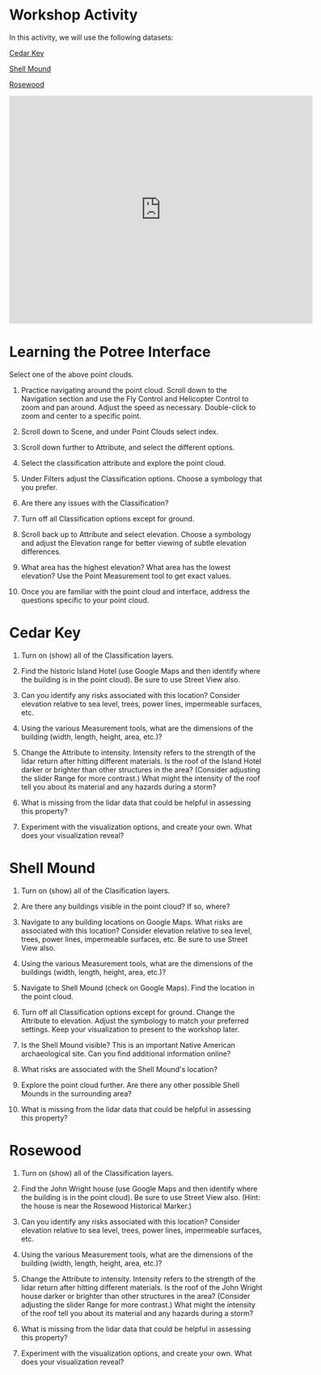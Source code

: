 # Workshop Activity

In this activity, we will use the following datasets:

[Cedar Key](https://whitschroder.github.io/cedarkey)  

[Shell Mound](https://whitschroder.github.io/shellmound)  

[Rosewood](https://whitschroder.github.io/rosewood)  

<iframe src="https://www.google.com/maps/embed?pb=!1m14!1m8!1m3!1d78817.76733381792!2d-83.05155165717139!3d29.185702416257122!3m2!1i1024!2i768!4f13.1!3m3!1m2!1s0x88e9a86e34bf85ab%3A0xccb1a32e3fa7829f!2sShell%20Mound%20Trl%2C%20Florida%2032625!5e0!3m2!1sen!2sus!4v1708021704284!5m2!1sen!2sus" width="600" height="450" style="border:0;" allowfullscreen="" loading="lazy" referrerpolicy="no-referrer-when-downgrade"></iframe>

# Learning the Potree Interface

Select one of the above point clouds.

1. Practice navigating around the point cloud. Scroll down to the Navigation section and use the Fly Control
and Helicopter Control to zoom and pan around. Adjust the speed as necessary. Double-click to zoom and center
to a specific point.

2. Scroll down to Scene, and under Point Clouds select index.

3. Scroll down further to Attribute, and select the different options.

4. Select the classification attribute and explore the point cloud.

5. Under Filters adjust the Classification options. Choose a symbology that you prefer.

6. Are there any issues with the Classification?

7. Turn off all Classification options except for ground.

8. Scroll back up to Attribute and select elevation. Choose a symbology and adjust the Elevation range
for better viewing of subtle elevation differences.

9. What area has the highest elevation? What area has the lowest elevation? Use the Point Measurement tool
to get exact values.

10. Once you are familiar with the point cloud and interface, address the questions specific to your point
cloud.

# Cedar Key

1. Turn on (show) all of the Classification layers.

2. Find the historic Island Hotel (use Google Maps and then identify where the building is in the point cloud).
Be sure to use Street View also.

3. Can you identify any risks associated with this location? Consider elevation relative to sea level, 
trees, power lines, impermeable surfaces, etc.

4. Using the various Measurement tools, what are the dimensions of the building (width, length, height,
area, etc.)?

5. Change the Attribute to intensity. Intensity refers to the strength of the lidar return after hitting
different materials. Is the roof of the Island Hotel darker or brighter than other structures in the area?
(Consider adjusting the slider Range for more contrast.) What might the intensity of the roof tell you about
its material and any hazards during a storm?

6. What is missing from the lidar data that could be helpful in assessing this property?

7. Experiment with the visualization options, and create your own. What does your visualization reveal?

# Shell Mound

1. Turn on (show) all of the Clasification layers.

2. Are there any buildings visible in the point cloud? If so, where?

3. Navigate to any building locations on Google Maps. What risks are associated with this location? Consider
elevation relative to sea level, trees, power lines, impermeable surfaces, etc. Be sure to use Street View
also.

4. Using the various Measurement tools, what are the dimensions of the buildings (width, length, height,
area, etc.)?

5. Navigate to Shell Mound (check on Google Maps). Find the location in the point cloud.

6. Turn off all Classification options except for ground. Change the Attribute to elevation. Adjust the
symbology to match your preferred settings. Keep your visualization to present to the workshop later.

7. Is the Shell Mound visible? This is an important Native American archaeological site. Can you find
additional information online?

8. What risks are associated with the Shell Mound's location?

9. Explore the point cloud further. Are there any other possible Shell Mounds in the surrounding area?

10. What is missing from the lidar data that could be helpful in assessing this property?

# Rosewood

1. Turn on (show) all of the Classification layers.

2. Find the John Wright house (use Google Maps and then identify where the building is in the point cloud).
Be sure to use Street View also. (Hint: the house is near the Rosewood Historical Marker.)

3. Can you identify any risks associated with this location? Consider elevation relative to sea level, 
trees, power lines, impermeable surfaces, etc.

4. Using the various Measurement tools, what are the dimensions of the building (width, length, height,
area, etc.)?

5. Change the Attribute to intensity. Intensity refers to the strength of the lidar return after hitting
different materials. Is the roof of the John Wright house darker or brighter than other structures in the area?
(Consider adjusting the slider Range for more contrast.) What might the intensity of the roof tell you about
its material and any hazards during a storm?

6. What is missing from the lidar data that could be helpful in assessing this property?

7. Experiment with the visualization options, and create your own. What does your visualization reveal?
